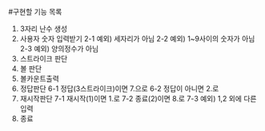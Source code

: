 #구현할 기능 목록
1. 3자리 난수 생성
2. 사용자 숫자 입력받기 
    2-1 예외) 세자리가 아님
    2-2 예외) 1~9사이의 숫자가 아님
    2-3 예외) 양의정수가 아님
3. 스트라이크 판단
4. 볼 판단
5. 볼카운트출력
6. 정답판단
    6-1 정답(3스트라이크)이면 7.으로
    6-2 정답이 아니면 2.로
7. 재시작판단
    7-1 재시작(1)이면 1.로
    7-2 종료(2)이면 8.로
    7-3 예외) 1,2 외에 다른 입력
8. 종료